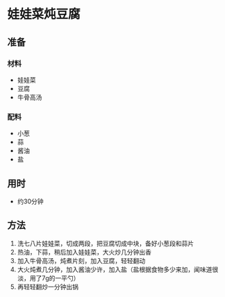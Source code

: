 ﻿# 娃娃菜炖豆腐

##  准备

###  材料
- 娃娃菜
- 豆腐
- 牛骨高汤

###  配料
- 小葱
- 蒜
- 酱油
- 盐

##  用时
- 约30分钟

##  方法
1. 洗七八片娃娃菜，切成两段，把豆腐切成中块，备好小葱段和蒜片
2. 热油，下蒜，稍后加入娃娃菜，大火炒几分钟出香
3. 加入牛骨高汤，炖煮片刻，加入豆腐，轻轻翻动
4. 大火炖煮几分钟，加入酱油少许，加入盐（盐根据食物多少来加，闻味道很淡，用了7g的一平勺）
5. 再轻轻翻炒一分钟出锅